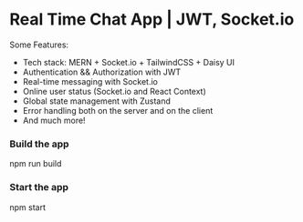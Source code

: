 # Real Time Chat App | JWT, Socket.io

Some Features:

-    Tech stack: MERN + Socket.io + TailwindCSS + Daisy UI
-    Authentication && Authorization with JWT
-    Real-time messaging with Socket.io
-    Online user status (Socket.io and React Context)
-    Global state management with Zustand
-    Error handling both on the server and on the client
-    And much more!

### Build the app
npm run build

### Start the app
npm start


